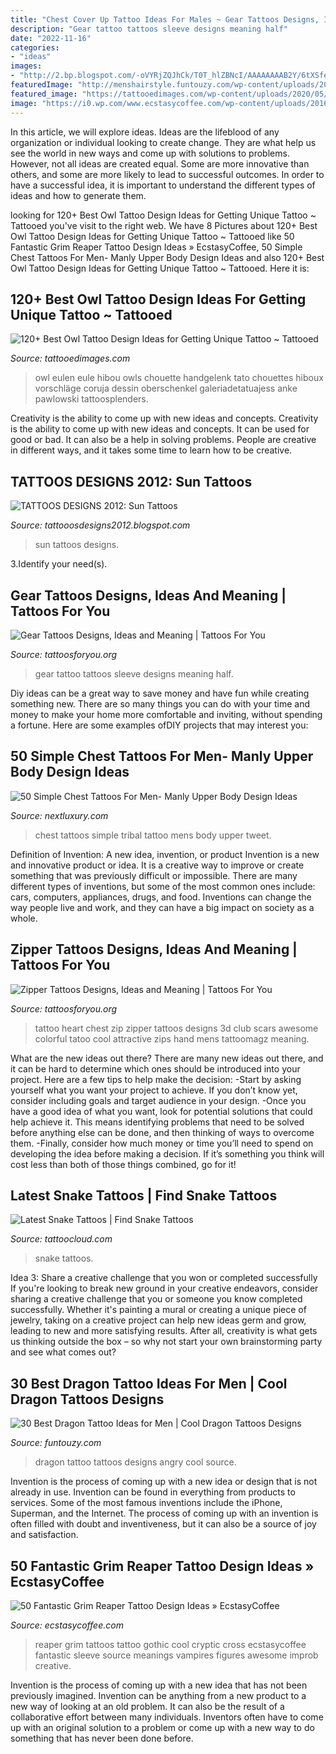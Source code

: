 ```yaml
---
title: "Chest Cover Up Tattoo Ideas For Males ~ Gear Tattoos Designs, Ideas And Meaning"
description: "Gear tattoo tattoos sleeve designs meaning half"
date: "2022-11-16"
categories:
- "ideas"
images:
- "http://2.bp.blogspot.com/-oVYRjZQJhCk/T0T_hlZBNcI/AAAAAAAAB2Y/6tXSfeE2cDk/s1600/sun-tattoos-11.jpg"
featuredImage: "http://menshairstyle.funtouzy.com/wp-content/uploads/2019/09/Angry-Dragon-Tattoo-01.jpg"
featured_image: "https://tattooedimages.com/wp-content/uploads/2020/05/owl_tattoo_1531581.jpg"
image: "https://i0.wp.com/www.ecstasycoffee.com/wp-content/uploads/2016/08/Creative-Grim-Reaper-Tattoos-17.jpg"
---
```



In this article, we will explore ideas. Ideas are the lifeblood of any organization or individual looking to create change. They are what help us see the world in new ways and come up with solutions to problems. However, not all ideas are created equal. Some are more innovative than others, and some are more likely to lead to successful outcomes. In order to have a successful idea, it is important to understand the different types of ideas and how to generate them.

	

		
looking for 120+ Best Owl Tattoo Design Ideas for Getting Unique Tattoo ~ Tattooed you've visit to the right web. We have 8 Pictures about 120+ Best Owl Tattoo Design Ideas for Getting Unique Tattoo ~ Tattooed like 50 Fantastic Grim Reaper Tattoo Design Ideas » EcstasyCoffee, 50 Simple Chest Tattoos For Men- Manly Upper Body Design Ideas and also 120+ Best Owl Tattoo Design Ideas for Getting Unique Tattoo ~ Tattooed. Here it is:
		
    
## 120+ Best Owl Tattoo Design Ideas For Getting Unique Tattoo ~ Tattooed

<img loading=lazy src="https://tattooedimages.com/wp-content/uploads/2020/05/owl_tattoo_1531581.jpg" onerror="this.onerror=null;this.src='https://tse3.mm.bing.net/th?id=OIP.MfYtrTjfG3b878y_-PT0tAHaLr&amp;pid=15.1';" alt="120+ Best Owl Tattoo Design Ideas for Getting Unique Tattoo ~ Tattooed">

_Source: tattooedimages.com_

>owl eulen eule hibou owls chouette handgelenk tato chouettes hiboux vorschläge coruja dessin oberschenkel galeriadetatuajess anke pawlowski tattoosplenders. 

	

Creativity is the ability to come up with new ideas and concepts.
Creativity is the ability to come up with new ideas and concepts. It can be used for good or bad. It can also be a help in solving problems. People are creative in different ways, and it takes some time to learn how to be creative.

    
## TATTOOS DESIGNS 2012: Sun Tattoos

<img loading=lazy src="http://2.bp.blogspot.com/-oVYRjZQJhCk/T0T_hlZBNcI/AAAAAAAAB2Y/6tXSfeE2cDk/s1600/sun-tattoos-11.jpg" onerror="this.onerror=null;this.src='https://tse1.mm.bing.net/th?id=OIP.3BeSY6xSs1rFa85CY29COwHaKA&amp;pid=15.1';" alt="TATTOOS DESIGNS 2012: Sun Tattoos">

_Source: tattooosdesigns2012.blogspot.com_

>sun tattoos designs. 

	

3.Identify your need(s).

    
## Gear Tattoos Designs, Ideas And Meaning | Tattoos For You

<img loading=lazy src="https://www.tattoosforyou.org/wp-content/uploads/2016/03/Gear-Tattoo-Half-Sleeve.jpg" onerror="this.onerror=null;this.src='https://tse4.mm.bing.net/th?id=OIP.shkBm_U5FHm7675p0PJ_DgHaNJ&amp;pid=15.1';" alt="Gear Tattoos Designs, Ideas and Meaning | Tattoos For You">

_Source: tattoosforyou.org_

>gear tattoo tattoos sleeve designs meaning half. 

	

Diy ideas can be a great way to save money and have fun while creating something new. There are so many things you can do with your time and money to make your home more comfortable and inviting, without spending a fortune. Here are some examples ofDIY projects that may interest you: 

    
## 50 Simple Chest Tattoos For Men- Manly Upper Body Design Ideas

<img loading=lazy src="http://nextluxury.com/wp-content/uploads/small-simple-chest-mens-black-ink-tribal-tattoos.jpg" onerror="this.onerror=null;this.src='https://tse4.mm.bing.net/th?id=OIP.q3Fty0qHd8b1g0PlFGr6DQHaKX&amp;pid=15.1';" alt="50 Simple Chest Tattoos For Men- Manly Upper Body Design Ideas">

_Source: nextluxury.com_

>chest tattoos simple tribal tattoo mens body upper tweet. 

	

Definition of Invention: A new idea, invention, or product
Invention is a new and innovative product or idea. It is a creative way to improve or create something that was previously difficult or impossible. There are many different types of inventions, but some of the most common ones include: cars, computers, appliances, drugs, and food. Inventions can change the way people live and work, and they can have a big impact on society as a whole.

    
## Zipper Tattoos Designs, Ideas And Meaning | Tattoos For You

<img loading=lazy src="https://www.tattoosforyou.org/wp-content/uploads/2016/03/3d-Zipper-Tattoo.jpg" onerror="this.onerror=null;this.src='https://tse4.mm.bing.net/th?id=OIP.PTx7K48HkJwhAaKSqJJnFwHaJ4&amp;pid=15.1';" alt="Zipper Tattoos Designs, Ideas and Meaning | Tattoos For You">

_Source: tattoosforyou.org_

>tattoo heart chest zip zipper tattoos designs 3d club scars awesome colorful tatoo cool attractive zips hand mens tattoomagz meaning. 

	

What are the new ideas out there?
There are many new ideas out there, and it can be hard to determine which ones should be introduced into your project. Here are a few tips to help make the decision: 
-Start by asking yourself what you want your project to achieve. If you don’t know yet, consider including goals and target audience in your design.
-Once you have a good idea of what you want, look for potential solutions that could help achieve it. This means identifying problems that need to be solved before anything else can be done, and then thinking of ways to overcome them.
-Finally, consider how much money or time you’ll need to spend on developing the idea before making a decision. If it’s something you think will cost less than both of those things combined, go for it!

    
## Latest Snake Tattoos | Find Snake Tattoos

<img loading=lazy src="https://tattoocloud.com/system/images/tatties/000/135/956/web/skullsnake.jpg?1615478756" onerror="this.onerror=null;this.src='https://tse1.mm.bing.net/th?id=OIP.5RAefkKPellyOfPCBYA1AwHaJO&amp;pid=15.1';" alt="Latest Snake Tattoos | Find Snake Tattoos">

_Source: tattoocloud.com_

>snake tattoos. 

	

Idea 3: Share a creative challenge that you won or completed successfully
If you're looking to break new ground in your creative endeavors, consider sharing a creative challenge that you or someone you know completed successfully. Whether it's painting a mural or creating a unique piece of jewelry, taking on a creative project can help new ideas germ and grow, leading to new and more satisfying results. After all, creativity is what gets us thinking outside the box – so why not start your own brainstorming party and see what comes out?

    
## 30 Best Dragon Tattoo Ideas For Men | Cool Dragon Tattoos Designs

<img loading=lazy src="http://menshairstyle.funtouzy.com/wp-content/uploads/2019/09/Angry-Dragon-Tattoo-01.jpg" onerror="this.onerror=null;this.src='https://tse4.mm.bing.net/th?id=OIP.09vQkNA54xKVsAlfBivBdwHaJQ&amp;pid=15.1';" alt="30 Best Dragon Tattoo Ideas for Men | Cool Dragon Tattoos Designs">

_Source: funtouzy.com_

>dragon tattoo tattoos designs angry cool source. 

	

Invention is the process of coming up with a new idea or design that is not already in use. Invention can be found in everything from products to services. Some of the most famous inventions include the iPhone, Superman, and the Internet. The process of coming up with an invention is often filled with doubt and inventiveness, but it can also be a source of joy and satisfaction.

    
## 50 Fantastic Grim Reaper Tattoo Design Ideas » EcstasyCoffee

<img loading=lazy src="https://i0.wp.com/www.ecstasycoffee.com/wp-content/uploads/2016/08/Creative-Grim-Reaper-Tattoos-17.jpg" onerror="this.onerror=null;this.src='https://tse2.mm.bing.net/th?id=OIP.1bSlf8Wufz2JEtaXvKBN1gHaLR&amp;pid=15.1';" alt="50 Fantastic Grim Reaper Tattoo Design Ideas » EcstasyCoffee">

_Source: ecstasycoffee.com_

>reaper grim tattoos tattoo gothic cool cryptic cross ecstasycoffee fantastic sleeve source meanings vampires figures awesome improb creative. 

	

Invention is the process of coming up with a new idea that has not been previously imagined. Invention can be anything from a new product to a new way of looking at an old problem. It can also be the result of a collaborative effort between many individuals. Inventors often have to come up with an original solution to a problem or come up with a new way to do something that has never been done before.

